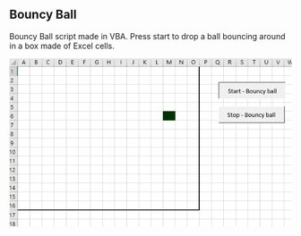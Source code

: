## Bouncy Ball 

Bouncy Ball script made in VBA. Press start to drop a ball bouncing around in a box made of Excel cells.

![Bouncy_Ball.png](resources/images/Bouncy_Ball.png)

